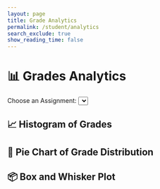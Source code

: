 ```yaml
---
layout: page
title: Grade Analytics 
permalink: /student/analytics
search_exclude: true
show_reading_time: false 
---
```


<title>Grades Analytics</title>
<script src="https://cdn.jsdelivr.net/npm/chart.js"></script>
<script src="https://cdn.plot.ly/plotly-latest.min.js"></script>

<div class="container">
    <h1>📊 Grades Analytics</h1>
    <!-- Assignment Selection Dropdown -->
    <label for="assignmentSelect">Choose an Assignment:</label>
    <select id="assignmentSelect"></select>
    <!-- Histogram Section -->
    <div class="chart-section" id="histogramSection">
        <h2>📈 Histogram of Grades</h2>
        <canvas id="histogram"></canvas>
    </div>
    <!-- Pie Chart Section -->
    <div class="chart-section" id="pieChartSection">
        <h2>🍰 Pie Chart of Grade Distribution</h2>
        <canvas id="pieChart"></canvas>
    </div>
    <!-- Box and Whisker Plot Section -->
    <div class="chart-section" id="boxPlotSection">
        <h2>📦 Box and Whisker Plot</h2>
        <div id="boxPlot"></div>
    </div>
</div>

<script src="https://cdn.jsdelivr.net/npm/jwt-decode/build/jwt-decode.min.js"></script>
<script type="module">
    import { javaURI, fetchOptions } from '{{ site.baseurl }}/assets/js/api/config.js';
    document.getElementById('assignmentSelect').addEventListener('change', fetchGrades);
    // Utility to get a cookie by its name
    function getCookie(name) {
        const cookies = document.cookie.split(';');
        for (let cookie of cookies) {
            const [key, value] = cookie.trim().split('=');
            if (key === name) {
                return decodeURIComponent(value);
            }
        }
        return null;
    }
    // Decodes and validates the JWT token
    function decodeToken() {
        const token = getCookie('jwt_java_spring');
        if (!token) {
            console.error("Token not found in cookies");
            alert("You must log in to access Grade Analytics.");
            return null;
        }
        try {
            const decodedToken = jwt_decode(token); // Decode the token
            console.log("Decoded JWT:", decodedToken.sub); // Log email or user ID
            return token;
        } catch (err) {
            console.error('Error decoding token:', err);
            alert("Invalid token. Please log in again.");
            return null;
        }
    }
    function getUserId() {
        const token = getCookie('jwt_java_spring');
        if (!token) {
            console.error("Token not found in cookies");
            alert("You must log in to access Grade Analytics.");
            return null;
        }
        try {
            const decodedToken = jwt_decode(token);
            console.log("Decoded User ID:", decodedToken.sub); // Replace sub with the correct key if needed
            return decodedToken.sub; // Assuming the user ID is stored in the sub field of the JWT
        } catch (err) {
            console.error('Error decoding token:', err);
            alert("Invalid token. Please log in again.");
            return null;
        }
    }
    // Fetch grades based on selected assignment
    // Load assignments for dropdown
    async function loadAssignments() {
    const options = {
        URL: `${javaURI}/api/synergy/grades`, // Correct endpoint
        method: "GET",
        cache: "no-cache",
    };
    console.log(options.URL);
    try {
        const response = await fetch(options.URL, fetchOptions);
        if (!response.ok) {
            throw new Error(`Failed to load assignments: ${response.status}`);
        }
        const responseData = await response.json();
        const assignmentIds = [...new Set(responseData.map(item => item.assignmentId))];
        console.log("API Response Data:", responseData);
        console.log("assignment IDS:", assignmentIds);
        const assignmentSelect = document.getElementById('assignmentSelect');
        assignmentSelect.innerHTML = ""; // Clear existing options
        // Populate dropdown with assignment IDs
        assignmentIds.forEach(id => {
            const option = document.createElement('option');
            option.value = id;
            option.text = `Assignment ${id}`;
            assignmentSelect.add(option);
        });
    } catch (error) {
        console.error(error.message);
    }
}
async function fetchGrades() {
    const assignmentId = document.getElementById('assignmentSelect').value;
    const userId = getUserId();
    const options = {
        method: "GET",
        cache: "no-cache",
    };
    try {
        // Fetch grades for the selected assignment
        const gradesResponse = await fetch(`${javaURI}/api/analytics/assignment/${assignmentId}/grades`, fetchOptions);
        if (!gradesResponse.ok) {
            throw new Error(`Failed to fetch grades data: ${gradesResponse.status}`);
        }
        const gradesText = await gradesResponse.text(); // Get the raw response text
        console.log("Grades Response Text:", gradesText);
        if (!gradesText) {
            throw new Error("Response body is empty");
        }
        const gradesData = JSON.parse(gradesText); // Parse the response if it's valid
        const grades = gradesData.grades;
        console.log("grades:", grades);
        // Fetch user-specific grades for the assignment
        const userResponse = await fetch(`${javaURI}/api/analytics/assignment/${assignmentId}/student/${userId}/grade`, fetchOptions);
        if (!userResponse.ok) {
            throw new Error(`Failed to fetch user-specific grades: ${userResponse.status}`);
        }
        const userData = await userResponse.json();
        console.log("Grades Data:", grades);
        console.log("User Data:", userData);
        // Update charts with grades data
        createHistogram(grades);
        createPieChart(grades);
        createBoxPlot(grades);
        showCharts();
        // Optionally, display user-specific data on the page
        displayUserData(userData);
    } catch (error) {
        console.error("Error fetching or parsing grades:", error.message);
    }
}
    let histogram;
    function createHistogram(grades) {
        const ctx = document.getElementById('histogram').getContext('2d');        
        if (histogram) histogram.destroy();
        histogram = new Chart(ctx, {
            type: 'bar',
            data: {
                labels: Array.from(new Set(grades)).sort((a, b) => a - b),
                datasets: [{
                    label: 'Frequency of Grades',
                    data: Array.from(new Set(grades)).map(grade => grades.filter(g => g === grade).length),
                    backgroundColor: 'rgba(255, 193, 7, 0.6)',
                    borderColor: 'rgba(255, 193, 7, 1)',
                    borderWidth: 1
                }]
            },
            options: {
                scales: {
                    y: { beginAtZero: true }
                },
                plugins: {
                    title: { display: true, text: 'Grades Histogram', color: '#ffa726' },
                    legend: { labels: { color: '#ffffff' } }
                }
            }
        });
    }
    let pieChart;
    function createPieChart(grades) {
        const ctx = document.getElementById('pieChart').getContext('2d');
        const gradeRanges = {
            'A (90-100)': grades.filter(g => g >= .90).length,
            'B (80-89)': grades.filter(g => g >= .80 && g < .90).length,
            'C (70-79)': grades.filter(g => g >= .70 && g < .80).length,
            'D (60-69)': grades.filter(g => g >= .60 && g < .70).length,
            'F (< 60)': grades.filter(g => g < .60).length
        };
        if (pieChart) pieChart.destroy();
        pieChart = new Chart(ctx, {
            type: 'pie',
            data: {
                labels: Object.keys(gradeRanges),
                datasets: [{
                    label: 'Grade Distribution',
                    data: Object.values(gradeRanges),
                    backgroundColor: [
                        'rgba(54, 162, 235, 0.6)', 
                        'rgba(75, 192, 192, 0.6)', 
                        'rgba(255, 206, 86, 0.6)', 
                        'rgba(255, 159, 64, 0.6)', 
                        'rgba(255, 99, 132, 0.6)'  
                    ],
                    borderColor: [
                        'rgba(54, 162, 235, 1)',
                        'rgba(75, 192, 192, 1)',
                        'rgba(255, 206, 86, 1)',
                        'rgba(255, 159, 64, 1)',
                        'rgba(255, 99, 132, 1)'
                    ],
                    borderWidth: 1
                }]
            },
            options: {
                plugins: {
                    title: { display: true, text: 'Grade Distribution Pie Chart', color: '#ffa726' },
                    legend: { labels: { color: '#ffffff' } }
                }
            }
        });
    }
    let thereIsABoxPlot = false;
    function createBoxPlot(grades) {
        if (!thereIsABoxPlot) {thereIsABoxPlot = true;}
        else { Plotly.purge(document.getElementById("boxPlot")); }
        const trace = {
            y: grades,
            type: 'box',
            name: 'Grades',
            marker: { color: 'rgba(255, 193, 7, 0.6)' },
            line: { color: '#ffa726' }
        };
        const data = [trace];
        const layout = {
            title: 'Grades Box and Whisker Plot',
            titlefont: { color: '#ffa726' },
            yaxis: { title: 'Grades', zeroline: false, color: '#ffffff' },
            paper_bgcolor: '#2c2c2e',
            plot_bgcolor: '#2c2c2e'
        };
        Plotly.newPlot('boxPlot', data, layout);
    }
    function showCharts() {
        document.getElementById('histogramSection').classList.add('visible');
        document.getElementById('pieChartSection').classList.add('visible');
        document.getElementById('boxPlotSection').classList.add('visible');
    }
    window.onload = loadAssignments;

</script>
